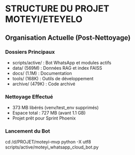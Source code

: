 # STRUCTURE DU PROJET MOTEYI/ETEYELO

## Organisation Actuelle (Post-Nettoyage)

### Dossiers Principaux
- scripts/active/ : Bot WhatsApp et modules actifs
- data/ (569M) : Données RAG et index FAISS
- docs/ (1.1M) : Documentation
- tools/ (168K) : Outils de développement
- archive/ (479K) : Code archivé

### Nettoyage Effectué
- 373 MB libérés (venv/test_env supprimés)
- Espace total : 727 MB (avant 1.1 GB)
- Projet prêt pour Sprint Phoenix

### Lancement du Bot
cd /d/PROJET/moteyi-mvp
python -X utf8 scripts/active/moteyi_whatsapp_cloud_bot.py
